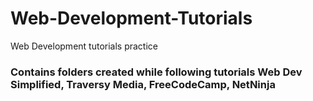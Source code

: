 # Web-Development-Tutorials
Web Development tutorials practice

### Contains folders created while following tutorials Web Dev Simplified, Traversy Media, FreeCodeCamp, NetNinja
